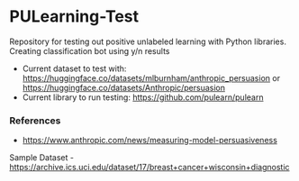 # PULearning-Test
Repository for testing out positive unlabeled learning with Python libraries.
Creating classification bot using y/n results

- Current dataset to test with: https://huggingface.co/datasets/mlburnham/anthropic_persuasion or https://huggingface.co/datasets/Anthropic/persuasion
- Current library to run testing: https://github.com/pulearn/pulearn

### References
- https://www.anthropic.com/news/measuring-model-persuasiveness


Sample Dataset
-https://archive.ics.uci.edu/dataset/17/breast+cancer+wisconsin+diagnostic
